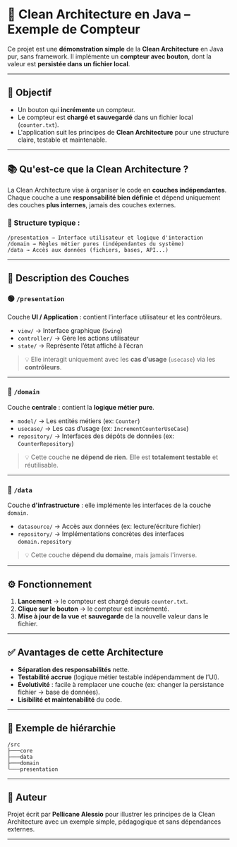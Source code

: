 # 🧼 Clean Architecture en Java – Exemple de Compteur

Ce projet est une **démonstration simple** de la **Clean Architecture** en Java pur, sans framework. Il implémente un **compteur avec bouton**, dont la valeur est **persistée dans un fichier local**.

---

## 🎯 Objectif

- Un bouton qui **incrémente** un compteur.
- Le compteur est **chargé et sauvegardé** dans un fichier local (`counter.txt`).
- L'application suit les principes de **Clean Architecture** pour une structure claire, testable et maintenable.

---

## 📚 Qu'est-ce que la Clean Architecture ?

La Clean Architecture vise à organiser le code en **couches indépendantes**. Chaque couche a une **responsabilité bien définie** et dépend uniquement des couches **plus internes**, jamais des couches externes.

### 📁 Structure typique :
```
/presentation → Interface utilisateur et logique d'interaction
/domain → Règles métier pures (indépendantes du système)
/data → Accès aux données (fichiers, bases, API...)
```


---

## 🧩 Description des Couches

### 🟢 `/presentation`

Couche **UI / Application** : contient l’interface utilisateur et les contrôleurs.

- `view/` → Interface graphique (`Swing`)
- `controller/` → Gère les actions utilisateur
- `state/` → Représente l’état affiché à l’écran

> 💡 Elle interagit uniquement avec les **cas d’usage** (`usecase`) via les **contrôleurs**.

---

### 🔹 `/domain`

Couche **centrale** : contient la **logique métier pure**.

- `model/` → Les entités métiers (ex: `Counter`)
- `usecase/` → Les cas d’usage (ex: `IncrementCounterUseCase`)
- `repository/` → Interfaces des dépôts de données (ex: `CounterRepository`)

> 💡 Cette couche **ne dépend de rien**. Elle est **totalement testable** et réutilisable.

---

### 🔸 `/data`

Couche **d'infrastructure** : elle implémente les interfaces de la couche `domain`.

- `datasource/` → Accès aux données (ex: lecture/écriture fichier)
- `repository/` → Implémentations concrètes des interfaces `domain.repository`

> 💡 Cette couche **dépend du domaine**, mais jamais l'inverse.

---


## ⚙️ Fonctionnement

1. **Lancement** → le compteur est chargé depuis `counter.txt`.
2. **Clique sur le bouton** → le compteur est incrémenté.
3. **Mise à jour de la vue** et **sauvegarde** de la nouvelle valeur dans le fichier.

---

## ✅ Avantages de cette Architecture

- **Séparation des responsabilités** nette.
- **Testabilité accrue** (logique métier testable indépendamment de l’UI).
- **Évolutivité** : facile à remplacer une couche (ex: changer la persistance fichier → base de données).
- **Lisibilité et maintenabilité** du code.

---

## 📁 Exemple de hiérarchie

```
/src
├───core
├───data
├───domain
└───presentation
```


---

## 📝 Auteur

Projet écrit par **Pellicane Alessio** pour illustrer les principes de la Clean Architecture avec un exemple simple, pédagogique et sans dépendances externes.

---
